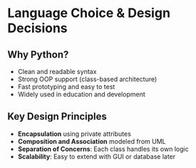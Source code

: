 # Language Choice & Design Decisions

## Why Python?
- Clean and readable syntax
- Strong OOP support (class-based architecture)
- Fast prototyping and easy to test
- Widely used in education and development

## Key Design Principles
- **Encapsulation** using private attributes
- **Composition and Association** modeled from UML
- **Separation of Concerns**: Each class handles its own logic
- **Scalability**: Easy to extend with GUI or database later
